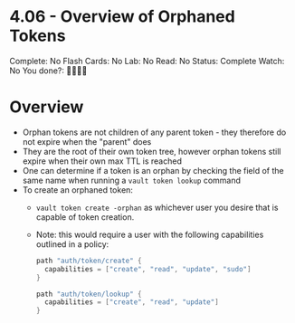 # 4.06 - Overview of Orphaned Tokens

Complete: No
Flash Cards: No
Lab: No
Read: No
Status: Complete
Watch: No
You done?: 🌚🌚🌚🌚

# Overview

- Orphan tokens are not children of any parent token - they therefore do not expire when the "parent" does
- They are the root of their own token tree, however orphan tokens still expire when their own max TTL is reached
- One can determine if a token is an orphan by checking the field of the same name when running a `vault token lookup` command
- To create an orphaned token:
  - `vault token create -orphan` as whichever user you desire that is capable of token creation.
  - Note: this would require a user with the following capabilities outlined in a policy:

    ```go
    path "auth/token/create" {
      capabilities = ["create", "read", "update", "sudo"]
    }

    path "auth/token/lookup" {
      capabilities = ["create", "read", "update"]
    }
    ```
